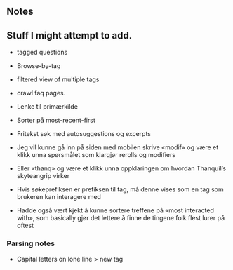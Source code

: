 ## Notes

## Stuff I might attempt to add.
 
 - tagged questions
 
 - Browse-by-tag
 
 - filtered view of multiple tags

 - crawl faq pages.

 - Lenke til primærkilde

 - Sorter på most-recent-first

 - Fritekst søk med autosuggestions og excerpts

 - Jeg vil kunne gå inn på siden med mobilen skrive «modif» og være et klikk unna spørsmålet som klargjør rerolls og modifiers

 - Eller «thanq» og være et klikk unna oppklaringen om hvordan Thanquil’s skyteangrip virker

 - Hvis søkeprefiksen er prefiksen til tag, må denne vises som en tag som brukeren kan interagere med

 - Hadde også vært kjekt å kunne sortere treffene på «most interacted with», som basically gjør det lettere å finne de tingene folk flest lurer på oftest


 ### Parsing notes

- Capital letters on lone line > new tag